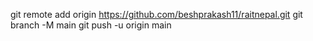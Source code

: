git remote add origin https://github.com/beshprakash11/raitnepal.git
git branch -M main
git push -u origin main